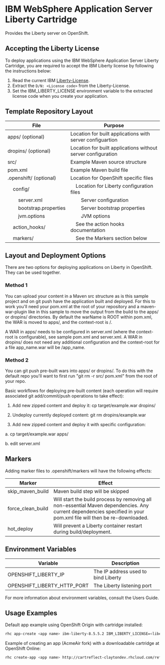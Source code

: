 # IBM WebSphere Application Server Liberty Cartridge

Provides the Liberty server on OpenShift.


## Accepting the Liberty License

To deploy applications using the IBM WebSphere Application Server Liberty Cartridge, you are required to accept the IBM Liberty license by following the instructions below:

1. Read the current IBM [Liberty-License][].
2. Extract the `D/N: <License code>` from the Liberty-License.
3. Set the IBM_LIBERTY_LICENSE environment variable to the extracted license code when you create your application.


## Template Repository Layout

| File                                  | Purpose
| ------------------------------------- | --------------------------------------------------------------
| apps/ (optional)                      | Location for built applications with server configuartion
| dropins/ (optional)                   | Location for built applications without server configuration
| src/                                  | Example Maven source structure
| pom.xml                               | Example Maven build file
| .openshift/ (optional)                | Location for OpenShift specific files
| &nbsp;&nbsp;&nbsp;&nbsp;config/       | &nbsp;&nbsp;&nbsp;&nbsp;Location for Liberty configuration files
| &nbsp;&nbsp;&nbsp;&nbsp;&nbsp;&nbsp;&nbsp;&nbsp;server.xml | &nbsp;&nbsp;&nbsp;&nbsp;&nbsp;&nbsp;&nbsp;&nbsp;Server configuration
| &nbsp;&nbsp;&nbsp;&nbsp;&nbsp;&nbsp;&nbsp;&nbsp;bootstrap.properties | &nbsp;&nbsp;&nbsp;&nbsp;&nbsp;&nbsp;&nbsp;&nbsp;Server bootstrap properties
| &nbsp;&nbsp;&nbsp;&nbsp;&nbsp;&nbsp;&nbsp;&nbsp;jvm.options | &nbsp;&nbsp;&nbsp;&nbsp;&nbsp;&nbsp;&nbsp;&nbsp;JVM options
| &nbsp;&nbsp;&nbsp;&nbsp;action_hooks/ | &nbsp;&nbsp;&nbsp;&nbsp;See the action hooks documentation
| &nbsp;&nbsp;&nbsp;&nbsp;markers/      | &nbsp;&nbsp;&nbsp;&nbsp;See the Markers section below


## Layout and Deployment Options

There are two options for deploying applications on Liberty in OpenShift. They can be used together.

### Method 1

You can upload your content in a Maven src structure as is this sample project and on git push have the application built and deployed. For this to work you'll need your pom.xml at the root of your repository and a maven-war-plugin like in this sample to move the output from the build to the apps/ or dropins/ directories. By default the warName is ROOT within pom.xml, the WAR is moved to apps/, and the context-root is /.

A WAR in apps/ needs to be configured in server.xml (where the context-root is configurable), see sample pom.xml and server.xml. A WAR in dropins/ does not need any additional configuration and the context-root for a file app_name.war will be /app_name.

### Method 2

You can git push pre-built wars into apps/ or dropins/. To do this with the default repo you'll want to first run "git rm -r src/ pom.xml" from the root of your repo.

Basic workflows for deploying pre-built content (each operation will require associated git add/commit/push operations to take effect):

1. Add new zipped content and deploy it: cp target/example.war dropins/

2. Undeploy currently deployed content: git rm dropins/example.war

3. Add new zipped content and deploy it with specific configuration:

a. cp target/example.war apps/

b. edit server.xml


## Markers

Adding marker files to .openshift/markers will have the following effects:

| Marker            | Effect
| ----------------- | --------------------------------------------------
| skip_maven_build  | Maven build step will be skipped
| force_clean_build | Will start the build process by removing all non-essential Maven dependencies. Any current dependencies specified in your pom.xml file will then be re-downloaded.
| hot_deploy        | Will prevent a Liberty container restart during build/deployment.


## Environment Variables

| Variable                    | Description    
| --------------------------- | ----------------------------------------
| OPENSHIFT_LIBERTY_IP        | The IP address used to bind Liberty
| OPENSHIFT_LIBERTY_HTTP_PORT | The Liberty listening port

For more information about environment variables, consult the Users Guide.


## Usage Examples

Default app example using OpenShift Origin with cartridge installed:

```bash
rhc app-create <app name> ibm-liberty-8.5.5.2 IBM_LIBERTY_LICENSE=<liberty license code>
```

Example of creating an app (AcmeAir fork) with a downloadable cartridge at OpenShift Online:

```bash
rhc create-app <app name> http://cartreflect-claytondev.rhcloud.com/reflect?github=opiethehokie/openshift-liberty-cartridge postgresql-9.2 -e IBM_LIBERTY_LICENSE=<liberty license code> --from-code https://github.com/opiethehokie/openshift-acmeair.git
```  


[Liberty-License]: http://public.dhe.ibm.com/ibmdl/export/pub/software/websphere/wasdev/downloads/wlp/8.5.5.2/lafiles/runtime/en.html
